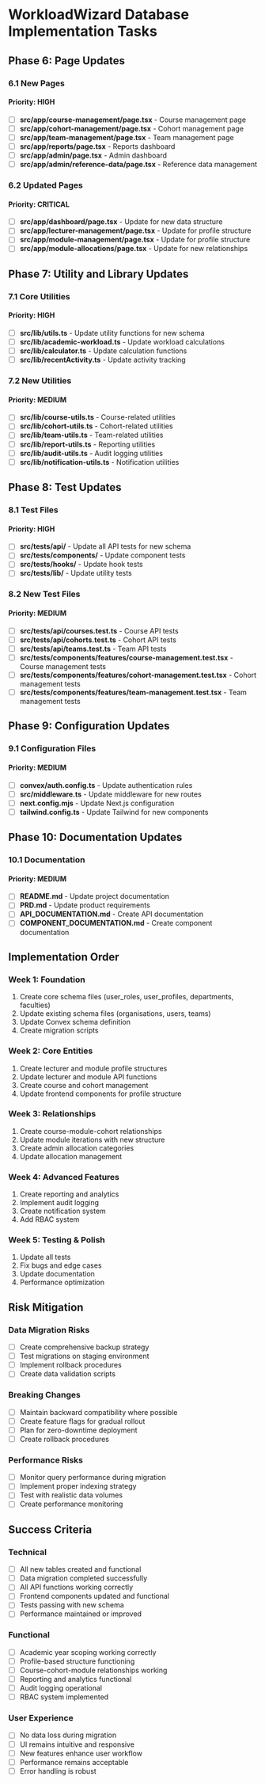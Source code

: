 # WorkloadWizard Database Implementation Tasks

## Phase 6: Page Updates

### 6.1 New Pages

#### Priority: HIGH
- [ ] **src/app/course-management/page.tsx** - Course management page
- [ ] **src/app/cohort-management/page.tsx** - Cohort management page
- [ ] **src/app/team-management/page.tsx** - Team management page
- [ ] **src/app/reports/page.tsx** - Reports dashboard
- [ ] **src/app/admin/page.tsx** - Admin dashboard
- [ ] **src/app/admin/reference-data/page.tsx** - Reference data management

### 6.2 Updated Pages

#### Priority: CRITICAL
- [ ] **src/app/dashboard/page.tsx** - Update for new data structure
- [ ] **src/app/lecturer-management/page.tsx** - Update for profile structure
- [ ] **src/app/module-management/page.tsx** - Update for profile structure
- [ ] **src/app/module-allocations/page.tsx** - Update for new relationships

## Phase 7: Utility and Library Updates

### 7.1 Core Utilities

#### Priority: HIGH
- [ ] **src/lib/utils.ts** - Update utility functions for new schema
- [ ] **src/lib/academic-workload.ts** - Update workload calculations
- [ ] **src/lib/calculator.ts** - Update calculation functions
- [ ] **src/lib/recentActivity.ts** - Update activity tracking

### 7.2 New Utilities

#### Priority: MEDIUM
- [ ] **src/lib/course-utils.ts** - Course-related utilities
- [ ] **src/lib/cohort-utils.ts** - Cohort-related utilities
- [ ] **src/lib/team-utils.ts** - Team-related utilities
- [ ] **src/lib/report-utils.ts** - Reporting utilities
- [ ] **src/lib/audit-utils.ts** - Audit logging utilities
- [ ] **src/lib/notification-utils.ts** - Notification utilities

## Phase 8: Test Updates

### 8.1 Test Files

#### Priority: HIGH
- [ ] **src/__tests__/api/** - Update all API tests for new schema
- [ ] **src/__tests__/components/** - Update component tests
- [ ] **src/__tests__/hooks/** - Update hook tests
- [ ] **src/__tests__/lib/** - Update utility tests

### 8.2 New Test Files

#### Priority: MEDIUM
- [ ] **src/__tests__/api/courses.test.ts** - Course API tests
- [ ] **src/__tests__/api/cohorts.test.ts** - Cohort API tests
- [ ] **src/__tests__/api/teams.test.ts** - Team API tests
- [ ] **src/__tests__/components/features/course-management.test.tsx** - Course management tests
- [ ] **src/__tests__/components/features/cohort-management.test.tsx** - Cohort management tests
- [ ] **src/__tests__/components/features/team-management.test.tsx** - Team management tests

## Phase 9: Configuration Updates

### 9.1 Configuration Files

#### Priority: MEDIUM
- [ ] **convex/auth.config.ts** - Update authentication rules
- [ ] **src/middleware.ts** - Update middleware for new routes
- [ ] **next.config.mjs** - Update Next.js configuration
- [ ] **tailwind.config.ts** - Update Tailwind for new components

## Phase 10: Documentation Updates

### 10.1 Documentation

#### Priority: MEDIUM
- [ ] **README.md** - Update project documentation
- [ ] **PRD.md** - Update product requirements
- [ ] **API_DOCUMENTATION.md** - Create API documentation
- [ ] **COMPONENT_DOCUMENTATION.md** - Create component documentation

## Implementation Order

### Week 1: Foundation
1. Create core schema files (user_roles, user_profiles, departments, faculties)
2. Update existing schema files (organisations, users, teams)
3. Update Convex schema definition
4. Create migration scripts

### Week 2: Core Entities
1. Create lecturer and module profile structures
2. Update lecturer and module API functions
3. Create course and cohort management
4. Update frontend components for profile structure

### Week 3: Relationships
1. Create course-module-cohort relationships
2. Update module iterations with new structure
3. Create admin allocation categories
4. Update allocation management

### Week 4: Advanced Features
1. Create reporting and analytics
2. Implement audit logging
3. Create notification system
4. Add RBAC system

### Week 5: Testing & Polish
1. Update all tests
2. Fix bugs and edge cases
3. Update documentation
4. Performance optimization

## Risk Mitigation

### Data Migration Risks
- [ ] Create comprehensive backup strategy
- [ ] Test migrations on staging environment
- [ ] Implement rollback procedures
- [ ] Create data validation scripts

### Breaking Changes
- [ ] Maintain backward compatibility where possible
- [ ] Create feature flags for gradual rollout
- [ ] Plan for zero-downtime deployment
- [ ] Create rollback procedures

### Performance Risks
- [ ] Monitor query performance during migration
- [ ] Implement proper indexing strategy
- [ ] Test with realistic data volumes
- [ ] Create performance monitoring

## Success Criteria

### Technical
- [ ] All new tables created and functional
- [ ] Data migration completed successfully
- [ ] All API functions working correctly
- [ ] Frontend components updated and functional
- [ ] Tests passing with new schema
- [ ] Performance maintained or improved

### Functional
- [ ] Academic year scoping working correctly
- [ ] Profile-based structure functioning
- [ ] Course-cohort-module relationships working
- [ ] Reporting and analytics functional
- [ ] Audit logging operational
- [ ] RBAC system implemented

### User Experience
- [ ] No data loss during migration
- [ ] UI remains intuitive and responsive
- [ ] New features enhance user workflow
- [ ] Performance remains acceptable
- [ ] Error handling is robust 